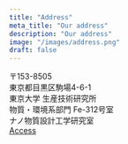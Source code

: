 ```yaml
---
title: "Address"
meta_title: "Our address"
description: "Our address"
image: "/images/address.png"
draft: false
---
```


〒153-8505<br>
東京都目黒区駒場4-6-1<br>
東京大学 生産技術研究所<br>
物質・環境系部門 Fe-312号室<br>
ナノ物質設計工学研究室<br>
[Access](https://www.iis.u-tokyo.ac.jp/ja/access/)


